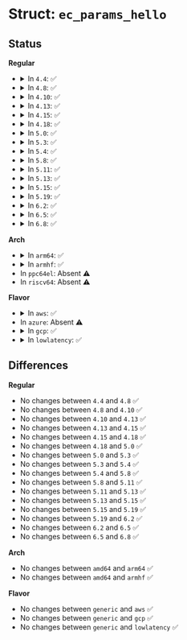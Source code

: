 # Struct: <code>ec_params_hello</code>

## Status
<b>Regular</b>
<ul>
<li>
<details>
<summary>In <code>4.4</code>: ✅</summary>

```c
struct ec_params_hello {
    uint32_t in_data;
};
```
</details>
</li>
<li>
<details>
<summary>In <code>4.8</code>: ✅</summary>

```c
struct ec_params_hello {
    uint32_t in_data;
};
```
</details>
</li>
<li>
<details>
<summary>In <code>4.10</code>: ✅</summary>

```c
struct ec_params_hello {
    uint32_t in_data;
};
```
</details>
</li>
<li>
<details>
<summary>In <code>4.13</code>: ✅</summary>

```c
struct ec_params_hello {
    uint32_t in_data;
};
```
</details>
</li>
<li>
<details>
<summary>In <code>4.15</code>: ✅</summary>

```c
struct ec_params_hello {
    uint32_t in_data;
};
```
</details>
</li>
<li>
<details>
<summary>In <code>4.18</code>: ✅</summary>

```c
struct ec_params_hello {
    uint32_t in_data;
};
```
</details>
</li>
<li>
<details>
<summary>In <code>5.0</code>: ✅</summary>

```c
struct ec_params_hello {
    uint32_t in_data;
};
```
</details>
</li>
<li>
<details>
<summary>In <code>5.3</code>: ✅</summary>

```c
struct ec_params_hello {
    uint32_t in_data;
};
```
</details>
</li>
<li>
<details>
<summary>In <code>5.4</code>: ✅</summary>

```c
struct ec_params_hello {
    uint32_t in_data;
};
```
</details>
</li>
<li>
<details>
<summary>In <code>5.8</code>: ✅</summary>

```c
struct ec_params_hello {
    uint32_t in_data;
};
```
</details>
</li>
<li>
<details>
<summary>In <code>5.11</code>: ✅</summary>

```c
struct ec_params_hello {
    uint32_t in_data;
};
```
</details>
</li>
<li>
<details>
<summary>In <code>5.13</code>: ✅</summary>

```c
struct ec_params_hello {
    uint32_t in_data;
};
```
</details>
</li>
<li>
<details>
<summary>In <code>5.15</code>: ✅</summary>

```c
struct ec_params_hello {
    uint32_t in_data;
};
```
</details>
</li>
<li>
<details>
<summary>In <code>5.19</code>: ✅</summary>

```c
struct ec_params_hello {
    uint32_t in_data;
};
```
</details>
</li>
<li>
<details>
<summary>In <code>6.2</code>: ✅</summary>

```c
struct ec_params_hello {
    uint32_t in_data;
};
```
</details>
</li>
<li>
<details>
<summary>In <code>6.5</code>: ✅</summary>

```c
struct ec_params_hello {
    uint32_t in_data;
};
```
</details>
</li>
<li>
<details>
<summary>In <code>6.8</code>: ✅</summary>

```c
struct ec_params_hello {
    uint32_t in_data;
};
```
</details>
</li>
</ul>
<b>Arch</b>
<ul>
<li>
<details>
<summary>In <code>arm64</code>: ✅</summary>

```c
struct ec_params_hello {
    uint32_t in_data;
};
```
</details>
</li>
<li>
<details>
<summary>In <code>armhf</code>: ✅</summary>

```c
struct ec_params_hello {
    uint32_t in_data;
};
```
</details>
</li>
<li>
In <code>ppc64el</code>: Absent ⚠️
</li>
<li>
In <code>riscv64</code>: Absent ⚠️
</li>
</ul>
<b>Flavor</b>
<ul>
<li>
<details>
<summary>In <code>aws</code>: ✅</summary>

```c
struct ec_params_hello {
    uint32_t in_data;
};
```
</details>
</li>
<li>
In <code>azure</code>: Absent ⚠️
</li>
<li>
<details>
<summary>In <code>gcp</code>: ✅</summary>

```c
struct ec_params_hello {
    uint32_t in_data;
};
```
</details>
</li>
<li>
<details>
<summary>In <code>lowlatency</code>: ✅</summary>

```c
struct ec_params_hello {
    uint32_t in_data;
};
```
</details>
</li>
</ul>

## Differences
<b>Regular</b>
<ul>
<li>
No changes between <code>4.4</code> and <code>4.8</code> ✅
</li>
<li>
No changes between <code>4.8</code> and <code>4.10</code> ✅
</li>
<li>
No changes between <code>4.10</code> and <code>4.13</code> ✅
</li>
<li>
No changes between <code>4.13</code> and <code>4.15</code> ✅
</li>
<li>
No changes between <code>4.15</code> and <code>4.18</code> ✅
</li>
<li>
No changes between <code>4.18</code> and <code>5.0</code> ✅
</li>
<li>
No changes between <code>5.0</code> and <code>5.3</code> ✅
</li>
<li>
No changes between <code>5.3</code> and <code>5.4</code> ✅
</li>
<li>
No changes between <code>5.4</code> and <code>5.8</code> ✅
</li>
<li>
No changes between <code>5.8</code> and <code>5.11</code> ✅
</li>
<li>
No changes between <code>5.11</code> and <code>5.13</code> ✅
</li>
<li>
No changes between <code>5.13</code> and <code>5.15</code> ✅
</li>
<li>
No changes between <code>5.15</code> and <code>5.19</code> ✅
</li>
<li>
No changes between <code>5.19</code> and <code>6.2</code> ✅
</li>
<li>
No changes between <code>6.2</code> and <code>6.5</code> ✅
</li>
<li>
No changes between <code>6.5</code> and <code>6.8</code> ✅
</li>
</ul>
<b>Arch</b>
<ul>
<li>
No changes between <code>amd64</code> and <code>arm64</code> ✅
</li>
<li>
No changes between <code>amd64</code> and <code>armhf</code> ✅
</li>
</ul>
<b>Flavor</b>
<ul>
<li>
No changes between <code>generic</code> and <code>aws</code> ✅
</li>
<li>
No changes between <code>generic</code> and <code>gcp</code> ✅
</li>
<li>
No changes between <code>generic</code> and <code>lowlatency</code> ✅
</li>
</ul>
